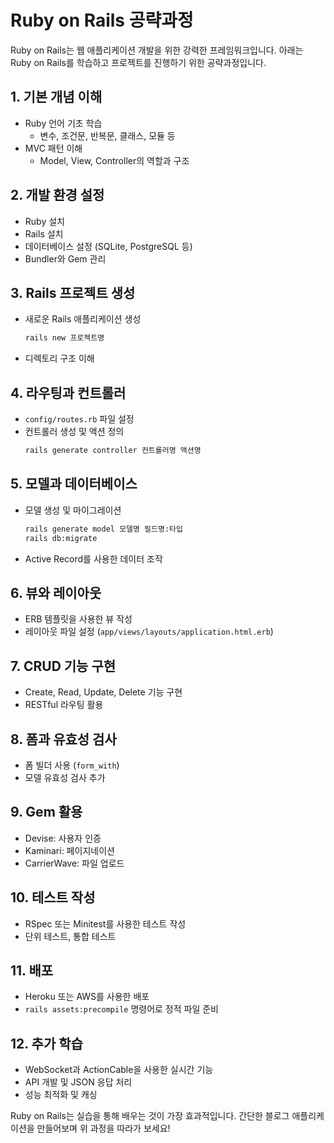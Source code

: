 # Ruby on Rails 공략과정

Ruby on Rails는 웹 애플리케이션 개발을 위한 강력한 프레임워크입니다. 아래는 Ruby on Rails를 학습하고 프로젝트를 진행하기 위한 공략과정입니다.

## 1. 기본 개념 이해

- Ruby 언어 기초 학습
  - 변수, 조건문, 반복문, 클래스, 모듈 등
- MVC 패턴 이해
  - Model, View, Controller의 역할과 구조

## 2. 개발 환경 설정

- Ruby 설치
- Rails 설치
- 데이터베이스 설정 (SQLite, PostgreSQL 등)
- Bundler와 Gem 관리

## 3. Rails 프로젝트 생성

- 새로운 Rails 애플리케이션 생성
  ```bash
  rails new 프로젝트명
  ```
- 디렉토리 구조 이해

## 4. 라우팅과 컨트롤러

- `config/routes.rb` 파일 설정
- 컨트롤러 생성 및 액션 정의
  ```bash
  rails generate controller 컨트롤러명 액션명
  ```

## 5. 모델과 데이터베이스

- 모델 생성 및 마이그레이션
  ```bash
  rails generate model 모델명 필드명:타입
  rails db:migrate
  ```
- Active Record를 사용한 데이터 조작

## 6. 뷰와 레이아웃

- ERB 템플릿을 사용한 뷰 작성
- 레이아웃 파일 설정 (`app/views/layouts/application.html.erb`)

## 7. CRUD 기능 구현

- Create, Read, Update, Delete 기능 구현
- RESTful 라우팅 활용

## 8. 폼과 유효성 검사

- 폼 빌더 사용 (`form_with`)
- 모델 유효성 검사 추가

## 9. Gem 활용

- Devise: 사용자 인증
- Kaminari: 페이지네이션
- CarrierWave: 파일 업로드

## 10. 테스트 작성

- RSpec 또는 Minitest를 사용한 테스트 작성
- 단위 테스트, 통합 테스트

## 11. 배포

- Heroku 또는 AWS를 사용한 배포
- `rails assets:precompile` 명령어로 정적 파일 준비

## 12. 추가 학습

- WebSocket과 ActionCable을 사용한 실시간 기능
- API 개발 및 JSON 응답 처리
- 성능 최적화 및 캐싱

Ruby on Rails는 실습을 통해 배우는 것이 가장 효과적입니다. 간단한 블로그 애플리케이션을 만들어보며 위 과정을 따라가 보세요!
